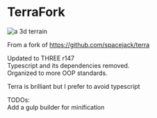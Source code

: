 # TerraFork

![a 3d terrain](https://kellycode.github.io/terra-js/preview.jpg)

From a fork of https://github.com/spacejack/terra

Updated to THREE r147  
Typescript and its dependencies removed.  
Organized to more OOP standards.  

Terra is brilliant but I prefer to avoid typescript

TODOs:  
Add a gulp builder for minification  
